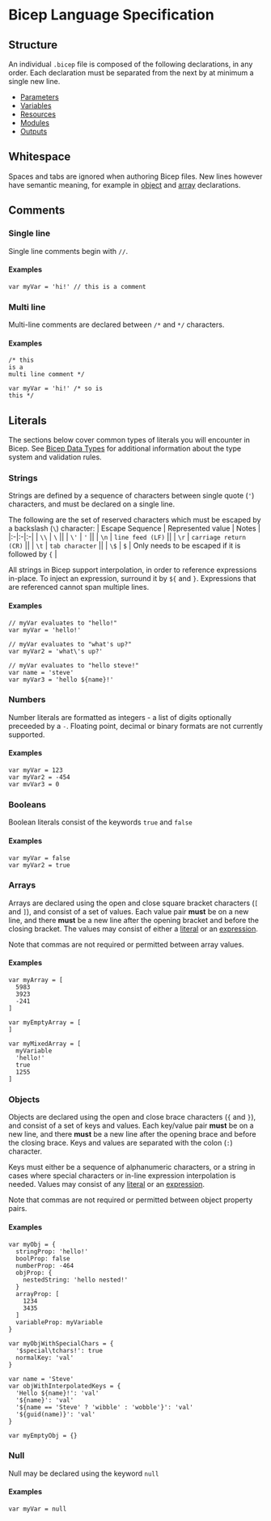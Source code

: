 # Bicep Language Specification

## Structure
An individual `.bicep` file is composed of the following declarations, in any order. Each declaration must be separated from the next by at minimum a single new line.
* [Parameters](./parameters.md)
* [Variables](./variables.md) 
* [Resources](./resources.md)
* [Modules](./modules.md)
* [Outputs](./outputs.md)

## Whitespace
Spaces and tabs are ignored when authoring Bicep files. New lines however have semantic meaning, for example in [object](#objects) and [array](#arrays) declarations.

## Comments
### Single line
Single line comments begin with `//`.
#### Examples
```bicep
var myVar = 'hi!' // this is a comment
```

### Multi line
Multi-line comments are declared between `/*` and `*/` characters.
#### Examples
```bicep
/* this 
is a 
multi line comment */

var myVar = 'hi!' /* so is
this */
```

## Literals
The sections below cover common types of literals you will encounter in Bicep. See [Bicep Data Types](./types.md) for additional information about the type system and validation rules.

### Strings
Strings are defined by a sequence of characters between single quote (`'`) characters, and must be declared on a single line.

The following are the set of reserved characters which must be escaped by a backslash (`\`) character:
| Escape Sequence | Represented value | Notes |
|:-|:-|:-|
| `\\` | `\` ||
| `\'` | `'` ||
| `\n` | `line feed (LF)` ||
| `\r` | `carriage return (CR)` ||
| `\t` | `tab character` ||
| `\$` | `$` | Only needs to be escaped if it is followed by `{` |

All strings in Bicep support interpolation, in order to reference expressions in-place. To inject an expression, surround it by `${` and `}`. Expressions that are referenced cannot span multiple lines.

#### Examples
```bicep
// myVar evaluates to "hello!"
var myVar = 'hello!'

// myVar evaluates to "what's up?"
var myVar2 = 'what\'s up?'

// myVar evaluates to "hello steve!"
var name = 'steve'
var myVar3 = 'hello ${name}!'
```

### Numbers
Number literals are formatted as integers - a list of digits optionally preceeded by a `-`. Floating point, decimal or binary formats are not currently supported.

#### Examples
```bicep
var myVar = 123
var myVar2 = -454
var mvVar3 = 0
```

### Booleans
Boolean literals consist of the keywords `true` and `false`

#### Examples
```bicep
var myVar = false
var myVar2 = true
```

### Arrays
Arrays are declared using the open and close square bracket characters (`[` and `]`), and consist of a set of values. Each value pair **must** be on a new line, and there **must** be a new line after the opening bracket and before the closing bracket. The values may consist of either a [literal](#literals) or an [expression](./expressions.md).

Note that commas are not required or permitted between array values.

#### Examples
```bicep
var myArray = [
  5983
  3923
  -241
]

var myEmptyArray = [
]

var myMixedArray = [
  myVariable
  'hello!'
  true
  1255
]
```

### Objects
Objects are declared using the open and close brace characters (`{` and `}`), and consist of a set of keys and values. Each key/value pair **must** be on a new line, and there **must** be a new line after the opening brace and before the closing brace. Keys and values are separated with the colon (`:`) character.

Keys must either be a sequence of alphanumeric characters, or a string in cases where special characters or in-line expression interpolation is needed. Values may consist of any [literal](#literals) or an [expression](./expressions.md).

Note that commas are not required or permitted between object property pairs.
#### Examples
```bicep
var myObj = {
  stringProp: 'hello!'
  boolProp: false
  numberProp: -464
  objProp: {
    nestedString: 'hello nested!'
  }
  arrayProp: [
    1234
    3435
  ]
  variableProp: myVariable
}

var myObjWithSpecialChars = {
  '$special\tchars!': true
  normalKey: 'val'
}

var name = 'Steve'
var objWithInterpolatedKeys = {
  'Hello ${name}!': 'val'
  '${name}': 'val'
  '${name == 'Steve' ? 'wibble' : 'wobble'}': 'val'
  '${guid(name)}': 'val'
}

var myEmptyObj = {}
```

### Null
Null may be declared using the keyword `null`

#### Examples
```bicep
var myVar = null
```

